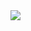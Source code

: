 <img align= 'center' src= "[![stage5]](https://www.google.com/url?sa=i&url=https%3A%2F%2Fwww.niit.com%2Findia%2Fgraduates%2Fdata-science%2Fadvanced-pgp-data-science-and-machine-learning&psig=AOvVaw2ovUdSqRX4ZzJhdlJQmyiw&ust=1694948612708000&source=images&cd=vfe&opi=89978449&ved=0CBAQjRxqFwoTCIiswuP9roEDFQAAAAAdAAAAABAo)">
